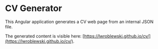 # CV Generator

This Angular application generates a CV web page from an internal JSON file.

The generated content is visible here: [https://lwroblewski.github.io/cv/](https://lwroblewski.github.io/cv/).
